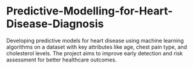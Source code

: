 # Predictive-Modelling-for-Heart-Disease-Diagnosis
Developing predictive models for heart disease using machine learning algorithms on a dataset with key attributes like age, chest pain type, and cholesterol levels. The project aims to improve early detection and risk assessment for better healthcare outcomes.
